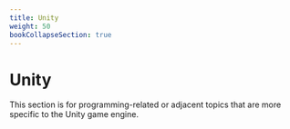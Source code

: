 ```yaml
---
title: Unity
weight: 50
bookCollapseSection: true
---
```


# Unity

This section is for programming-related or adjacent topics that are more specific to the Unity game engine.  